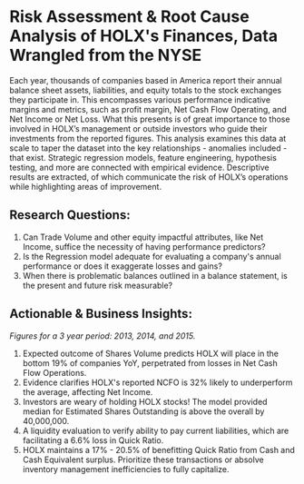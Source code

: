 # Risk Assessment & Root Cause Analysis of HOLX's Finances, Data Wrangled from the NYSE
Each year, thousands of companies based in America report their annual balance sheet assets, liabilities, and equity totals to the stock exchanges they participate in. This encompasses various performance indicative margins and metrics, such as profit margin, Net Cash Flow Operating, and Net Income or Net Loss. What this presents is of great importance to those involved in HOLX’s management or outside investors who guide their investments from the reported figures. This analysis examines this data at scale to taper the dataset into the key relationships - anomalies included - that exist. Strategic regression models, feature engineering, hypothesis testing, and more are connected with empirical evidence. Descriptive results are extracted, of which communicate the risk of HOLX’s operations while highlighting areas of improvement.

## Research Questions:
1. Can Trade Volume and other equity impactful attributes, like Net Income, suffice the necessity of having performance predictors?
2. Is the Regression model adequate for evaluating a company's annual performance or does it exaggerate losses and gains?
3. When there is problematic balances outlined in a balance statement, is the present and future risk measurable?

## Actionable & Business Insights:
*Figures for a 3 year period: 2013, 2014, and 2015.*
1. Expected outcome of Shares Volume predicts HOLX will place in the bottom 19% of companies YoY, perpetrated from losses in Net Cash Flow Operations.
2. Evidence clarifies HOLX's reported NCFO is 32% likely to underperform the average, affecting Net Income. 
3. Investors are weary of holding HOLX stocks! The model provided median for Estimated Shares Outstanding is above the overall by 40,000,000.
4. A liquidity evaluation to verify ability to pay current liabilities, which are facilitating a 6.6% loss in Quick Ratio.
5. HOLX maintains a 17% - 20.5% of benefitting Quick Ratio from Cash and Cash Equivalent surplus. Prioritize these transactions or absolve inventory management inefficiencies to fully capitalize.
